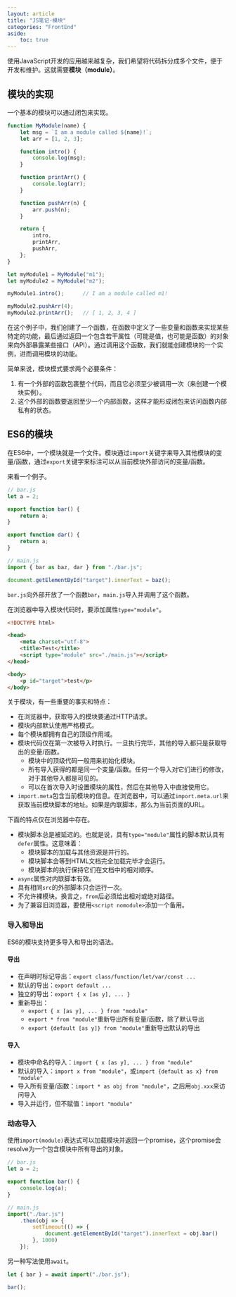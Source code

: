 ```yaml
---
layout: article
title: "JS笔记-模块"
categories: "FrontEnd"
aside:
    toc: true
---
```


使用JavaScript开发的应用越来越复杂，我们希望将代码拆分成多个文件，便于开发和维护。这就需要**模块（module）**。

## 模块的实现
一个基本的模块可以通过闭包来实现。
``` js
function MyModule(name) {
    let msg = `I am a module called ${name}!`;
    let arr = [1, 2, 3];

    function intro() {
        console.log(msg);
    }

    function printArr() {
        console.log(arr);
    }

    function pushArr(n) {
        arr.push(n);
    }

    return {
        intro,
        printArr,
        pushArr,
    };
}

let myModule1 = MyModule("m1");
let myModule2 = MyModule("m2");

myModule1.intro();      // I am a module called m1!

myModule2.pushArr(4);
myModule2.printArr();   // [ 1, 2, 3, 4 ]
```
在这个例子中，我们创建了一个函数，在函数中定义了一些变量和函数来实现某些特定的功能，最后通过返回一个包含若干属性（可能是值，也可能是函数）的对象来向外部暴露某些接口（API）。通过调用这个函数，我们就能创建模块的一个实例，进而调用模块的功能。

简单来说，模块模式要求两个必要条件：
1. 有一个外部的函数包裹整个代码，而且它必须至少被调用一次（来创建一个模块实例）。
2. 这个外部的函数要返回至少一个内部函数，这样才能形成闭包来访问函数内部私有的状态。

## ES6的模块
在ES6中，一个模块就是一个文件。模块通过`import`关键字来导入其他模块的变量/函数，通过`export`关键字来标注可以从当前模块外部访问的变量/函数。

来看一个例子。
``` js
// bar.js
let a = 2;

export function bar() {
    return a;
}

export function dar() {
    return a;
}

// main.js
import { bar as baz, dar } from "./bar.js";

document.getElementById("target").innerText = baz();
```
`bar.js`向外部开放了一个函数`bar`，`main.js`导入并调用了这个函数。

在浏览器中导入模块代码时，要添加属性`type="module"`。
``` html
<!DOCTYPE html>

<head>
    <meta charset="utf-8">
    <title>Test</title>
    <script type="module" src="./main.js"></script>
</head>

<body>
    <p id="target">test</p>
</body>
```

关于模块，有一些重要的事实和特点：
- 在浏览器中，获取导入的模块要通过HTTP请求。
- 模块内部默认使用严格模式。
- 每个模块都拥有自己的顶级作用域。
- 模块代码仅在第一次被导入时执行。一旦执行完毕，其他的导入都只是获取导出的变量/函数。
    - 模块中的顶级代码一般用来初始化模块。
    - 所有导入获得的都是同一个变量/函数。任何一个导入对它们进行的修改，对于其他导入都是可见的。
    - 可以在首次导入时设置模块的属性，然后在其他导入中直接使用它。
- `import.meta`包含当前模块的信息。在浏览器中，可以通过`import.meta.url`来获取当前模块脚本的地址。如果是内联脚本，那么为当前页面的URL。

下面的特点仅在浏览器中存在。
- 模块脚本总是被延迟的。也就是说，具有`type="module"`属性的脚本默认具有`defer`属性。这意味着：
    - 模块脚本的加载与其他资源是并行的。
    - 模块脚本会等到HTML文档完全加载完毕才会运行。
    - 模块脚本的执行保持它们在文档中的相对顺序。
- `async`属性对内联脚本有效。
- 具有相同`src`的外部脚本只会运行一次。
- 不允许裸模块。换言之，`from`后必须给出相对或绝对路径。
- 为了兼容旧浏览器，要使用`<script nomodule>`添加一个备用。

### 导入和导出
ES6的模块支持更多导入和导出的语法。

#### 导出
- 在声明时标记导出：`export class/function/let/var/const ...`
- 默认的导出：`export default ...`
- 独立的导出：`export { x [as y], ... }`
- 重新导出：
    - `export { x [as y], ... } from "module"`
    - `export * from "module"`重新导出所有变量/函数，除了默认导出
    - `export {default [as y]} from "module"`重新导出默认的导出

#### 导入
- 模块中命名的导入：`import { x [as y], ... } from "module"`
- 默认的导入：`import x from "module"`，或`import {default as x} from "module"`
- 导入所有变量/函数：`import * as obj from "module"`，之后用`obj.xxx`来访问导入
- 导入并运行，但不赋值：`import "module"`

### 动态导入
使用`import(module)`表达式可以加载模块并返回一个promise，这个promise会resolve为一个包含模块中所有导出的对象。

``` js
// bar.js
let a = 2;

export function bar() {
    console.log(a);
}

// main.js
import("./bar.js")
    .then(obj => {
        setTimeout(() => {
            document.getElementById("target").innerText = obj.bar()
        }, 1000)
    });
```
另一种写法使用`await`。
``` js
let { bar } = await import("./bar.js");

bar();
```